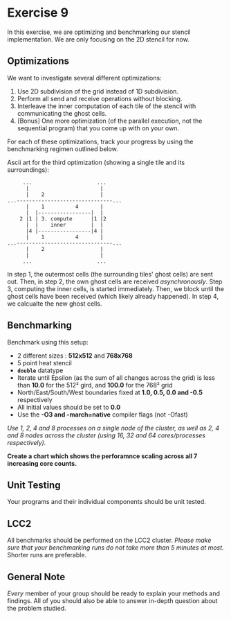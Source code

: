 # Exercise 9

In this exercise, we are optimizing and benchmarking our stencil implementation. We are only focusing on the 2D stencil for now.


## Optimizations

We want to investigate several different optimizations:
1. Use 2D subdivision of the grid instead of 1D subdivision.
2. Perform all send and receive operations without blocking.
3. Interleave the inner computation of each tile of the stencil with communicating the ghost cells.
4. [Bonus] One more optimization (of the parallel execution, not the sequential program) that you come up with on your own.

For each of these optimizations, track your progress by using the benchmarking regimen outlined below.

Ascii art for the third optimization (showing a single tile and its surroundings):

```
     ...                     ...
      |                       |
      |    2                  |
...-------------------------------...
      |    1          4       |
      |  |-----------------|  |
    2 |1 | 3. compute      |1 |2
      |  |    inner        |  |
      |4 |-----------------|4 |
      |    1          4       |
...-------------------------------...
      |    2                  |
      |                       |
     ...                     ...
```

In step 1, the outermost cells (the surrounding tiles' ghost cells) are sent out. 
Then, in step 2, the own ghost cells are received *asynchronously*. Step 3, computing 
the inner cells, is started immediately. Then, we block until the ghost cells have been received
(which likely already happened). In step 4, we calcualte the new ghost cells.


## Benchmarking

Benchmark using this setup:
- 2 different sizes : **512x512** and **768x768**
- 5 point heat stencil
- **`double`** datatype
- Iterate until Epsilon (as the sum of all changes across the grid) is less than **10.0** for the 512² gird, and **100.0** for the 768² grid
- North/East/South/West boundaries fixed at **1.0, 0.5, 0.0 and -0.5** respectively
- All initial values should be set to **0.0**
- Use the **-O3 and -march=native** compiler flags (not -Ofast)

*Use 1, 2, 4 and 8 processes on a single node of the cluster,
as well as 2, 4 and 8 nodes across the cluster (using 16, 32 and 64 cores/processes respectively).*

**Create a chart which shows the perforamnce scaling across all 7 increasing core counts.**

## Unit Testing
Your programs and their individual components should be unit tested. 

## LCC2
All benchmarks should be performed on the LCC2 cluster. *Please make sure that your benchmarking runs do not take more than 5 minutes at most.* Shorter runs are preferable.

## General Note
*Every* member of your group should be ready to explain your methods and findings. All of you should also be able to answer in-depth question about the problem studied.
